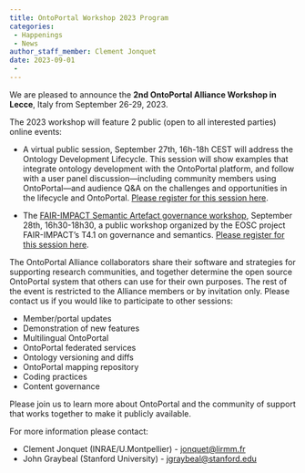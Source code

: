 ```yaml
---
title: OntoPortal Workshop 2023 Program
categories:
 - Happenings
 - News
author_staff_member: Clement Jonquet
date: 2023-09-01
 - 
---
```


We are pleased to announce the **2nd OntoPortal Alliance Workshop in Lecce**, Italy from September 26-29, 2023.

The 2023 workshop will feature 2 public (open to all interested parties) online events: 
* A virtual public session, September 27th, 16h-18h CEST will address the  Ontology Development Lifecycle. This session will show examples that integrate ontology development with the OntoPortal platform, and follow with a user panel discussion—including community members using OntoPortal—and audience Q&A on the challenges and opportunities in the lifecycle and OntoPortal. [Please register for this session here](https://forms.gle/Bz3xBGRoXYxj31r87). 

* The [FAIR-IMPACT Semantic Artefact governance workshop](https://fair-impact.eu/events/fair-impact-events/fair-impact-semantic-artefact-governance-workshop), September 28th, 16h30-18h30, a public workshop organized by the EOSC project FAIR-IMPACT’s T4.1 on governance and semantics. [Please register for this session here](https://fair-impact.eu/events/fair-impact-events/fair-impact-semantic-artefact-governance-workshop). 

The OntoPortal Alliance collaborators share their software and strategies for supporting research communities, and together determine the open source OntoPortal system that others can use for their own purposes. The rest of the event is restricted to the Alliance members or by invitation only. Please contact us if you would like to participate to other sessions: 
* Member/portal updates
* Demonstration of new features
* Multilingual OntoPortal
* OntoPortal federated services
* Ontology versioning and diffs
* OntoPortal mapping repository
* Coding practices
* Content governance

Please join us to learn more about OntoPortal and the community of support that works together to make it publicly available.

For more information please contact: 
* Clement Jonquet (INRAE/U.Montpellier) - jonquet@lirmm.fr
* John Graybeal (Stanford University) - jgraybeal@stanford.edu 
